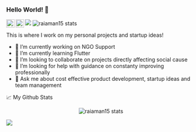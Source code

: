 ### Hello World! 👋

<img src="https://cr-ss-service.azurewebsites.net/api/ScreenShot?widget=summary&username=raiaman15&badges=2&show-avatar=false&style=--header-bg-color:%23000;--border-radius:10px" />

<a href="https://www.linkedin.com/in/raiaman15/">
  <img align="left" alt="Aman's LinkedIn" width="22px" src="https://raw.githubusercontent.com/peterthehan/peterthehan/master/assets/linkedin.svg" />
</a>
<a href="https://twitter.com/raiaman15">
  <img align="left" alt="Aman's Twitter" width="22px" src="https://raw.githubusercontent.com/peterthehan/peterthehan/master/assets/twitter.svg" />
</a>
<img src="https://visitor-badge.glitch.me/badge?page_id=raiaman15.raiaman15" alt="raiaman15 stats" />

<br />

This is where I work on my personal projects and startup ideas!

- 🔭 I’m currently working on NGO Support
- 🌱 I’m currently learning Flutter
- 👯 I’m looking to collaborate on projects directly affecting social cause
- 🤔 I’m looking for help with guidance on constanty improving professionally
- 💬 Ask me about cost effective product development, startup ideas and team management


📈 My Github Stats

<p align="center">
  <img src="https://github-readme-stats.vercel.app/api?username=raiaman15&show_icons=true&theme=gotham" alt="raiaman15 stats" />
</p>
<img src="https://cr-skills-chart-widget.azurewebsites.net/api/api?username=raiaman15" />

